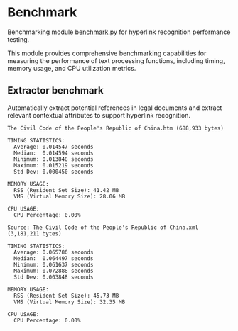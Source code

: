# Benchmark

Benchmarking module [benchmark.py](../python/src/benchmark/benchmark.py) for hyperlink recognition performance testing.

This module provides comprehensive benchmarking capabilities for measuring
the performance of text processing functions, including timing, memory usage,
and CPU utilization metrics.

## Extractor benchmark

Automatically extract potential references in legal documents and extract relevant contextual attributes to support hyperlink recognition.

```
The Civil Code of the People's Republic of China.htm (688,933 bytes)

TIMING STATISTICS:
  Average: 0.014547 seconds
  Median:  0.014594 seconds
  Minimum: 0.013848 seconds
  Maximum: 0.015219 seconds
  Std Dev: 0.000450 seconds

MEMORY USAGE:
  RSS (Resident Set Size): 41.42 MB
  VMS (Virtual Memory Size): 28.06 MB

CPU USAGE:
  CPU Percentage: 0.00%
```

```
Source: The Civil Code of the People's Republic of China.xml (3,181,211 bytes)

TIMING STATISTICS:
  Average: 0.065786 seconds
  Median:  0.064497 seconds
  Minimum: 0.061637 seconds
  Maximum: 0.072888 seconds
  Std Dev: 0.003848 seconds

MEMORY USAGE:
  RSS (Resident Set Size): 45.73 MB
  VMS (Virtual Memory Size): 32.35 MB

CPU USAGE:
  CPU Percentage: 0.00%
```

